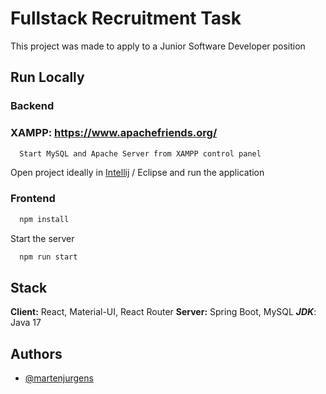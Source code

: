 
# Fullstack Recruitment Task

This project was made to apply to a Junior Software Developer position


## Run Locally

### Backend

### XAMPP: https://www.apachefriends.org/

```bash
  Start MySQL and Apache Server from XAMPP control panel
```
Open project ideally in [Intellij](https://www.jetbrains.com/idea/) / Eclipse and run the application

### Frontend
```bash
  npm install
```

Start the server

```bash
  npm run start
```




## Stack

**Client:** React, Material-UI, React Router
**Server:** Spring Boot, MySQL
***JDK***: Java 17


## Authors

- [@martenjurgens](https://github.com/martenjurgens)

